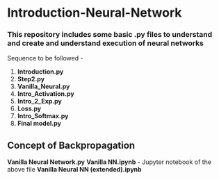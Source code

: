 # Introduction-Neural-Network
### This repository includes some basic .py files to understand and create and understand execution of neural networks

Sequence to be followed - 
  1. <b>Introduction.py</b>
  2. <b>Step2.py</b>
  3. <b>Vanilla_Neural.py</b>
  4. <b>Intro_Activation.py</b>
  5. <b>Intro_2_Exp.py</b>
  6. <b>Loss.py</b>
  7. <b>Intro_Softmax.py</b>
  8. <b>Final model.py</b>

## Concept of Backpropagation
<b>Vanilla Neural Network.py</b>
<b>Vanilla NN.ipynb</b> - Jupyter notebook of the above file
<b>Vanilla Neural NN (extended).ipynb</b>

